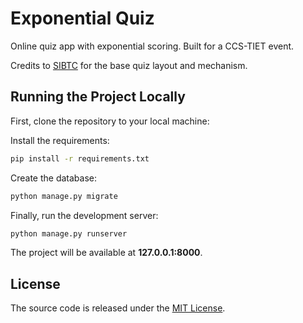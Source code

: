 # Exponential Quiz
Online quiz app with exponential scoring. Built for a CCS-TIET event.  


Credits to [SIBTC](https://github.com/sibtc/django-multiple-user-types-example/) for the base quiz layout and mechanism.

## Running the Project Locally

First, clone the repository to your local machine:


Install the requirements:

```bash
pip install -r requirements.txt
```

Create the database:

```bash
python manage.py migrate
```

Finally, run the development server:

```bash
python manage.py runserver
```

The project will be available at **127.0.0.1:8000**.


## License

The source code is released under the [MIT License](https://github.com/IceWreck/ExponentialQuizDjango/blob/master/LICENSE).
